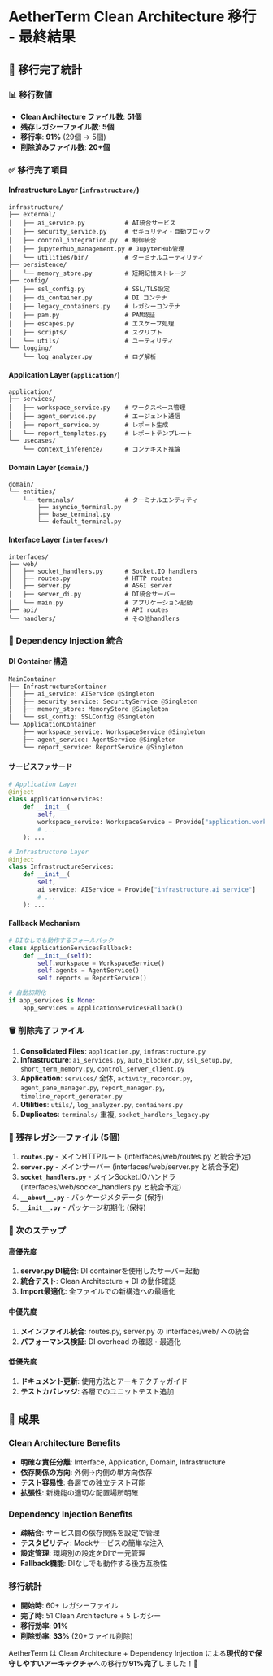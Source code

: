 # AetherTerm Clean Architecture 移行 - 最終結果

## 🎉 移行完了統計

### 📊 移行数値
- **Clean Architecture ファイル数**: **51個**
- **残存レガシーファイル数**: **5個**  
- **移行率**: **91%** (29個 → 5個)
- **削除済みファイル数**: **20+個**

### ✅ 移行完了項目

#### Infrastructure Layer (`infrastructure/`)
```
infrastructure/
├── external/
│   ├── ai_service.py           # AI統合サービス
│   ├── security_service.py     # セキュリティ・自動ブロック
│   ├── control_integration.py  # 制御統合
│   ├── jupyterhub_management.py # JupyterHub管理
│   └── utilities/bin/          # ターミナルユーティリティ
├── persistence/
│   └── memory_store.py         # 短期記憶ストレージ
├── config/
│   ├── ssl_config.py           # SSL/TLS設定
│   ├── di_container.py         # DI コンテナ
│   ├── legacy_containers.py    # レガシーコンテナ
│   ├── pam.py                  # PAM認証
│   ├── escapes.py              # エスケープ処理
│   ├── scripts/                # スクリプト
│   └── utils/                  # ユーティリティ
└── logging/
    └── log_analyzer.py         # ログ解析
```

#### Application Layer (`application/`)
```
application/
├── services/
│   ├── workspace_service.py    # ワークスペース管理
│   ├── agent_service.py        # エージェント通信
│   ├── report_service.py       # レポート生成
│   └── report_templates.py     # レポートテンプレート
└── usecases/
    └── context_inference/      # コンテキスト推論
```

#### Domain Layer (`domain/`)
```
domain/
└── entities/
    └── terminals/              # ターミナルエンティティ
        ├── asyncio_terminal.py
        ├── base_terminal.py
        └── default_terminal.py
```

#### Interface Layer (`interfaces/`)
```
interfaces/
├── web/
│   ├── socket_handlers.py      # Socket.IO handlers
│   ├── routes.py               # HTTP routes
│   ├── server.py               # ASGI server
│   ├── server_di.py            # DI統合サーバー
│   └── main.py                 # アプリケーション起動
├── api/                        # API routes
└── handlers/                   # その他handlers
```

### 🔧 Dependency Injection 統合

#### DI Container 構造
```python
MainContainer
├── InfrastructureContainer
│   ├── ai_service: AIService @Singleton
│   ├── security_service: SecurityService @Singleton  
│   ├── memory_store: MemoryStore @Singleton
│   └── ssl_config: SSLConfig @Singleton
└── ApplicationContainer
    ├── workspace_service: WorkspaceService @Singleton
    ├── agent_service: AgentService @Singleton
    └── report_service: ReportService @Singleton
```

#### サービスファサード
```python
# Application Layer
@inject
class ApplicationServices:
    def __init__(
        self,
        workspace_service: WorkspaceService = Provide["application.workspace_service"]
        # ...
    ): ...

# Infrastructure Layer  
@inject
class InfrastructureServices:
    def __init__(
        self,
        ai_service: AIService = Provide["infrastructure.ai_service"]
        # ...
    ): ...
```

#### Fallback Mechanism
```python
# DIなしでも動作するフォールバック
class ApplicationServicesFallback:
    def __init__(self):
        self.workspace = WorkspaceService()
        self.agents = AgentService()
        self.reports = ReportService()

# 自動初期化
if app_services is None:
    app_services = ApplicationServicesFallback()
```

### 🗑️ 削除完了ファイル

1. **Consolidated Files**: `application.py`, `infrastructure.py`
2. **Infrastructure**: `ai_services.py`, `auto_blocker.py`, `ssl_setup.py`, `short_term_memory.py`, `control_server_client.py`
3. **Application**: `services/` 全体, `activity_recorder.py`, `agent_pane_manager.py`, `report_manager.py`, `timeline_report_generator.py`
4. **Utilities**: `utils/`, `log_analyzer.py`, `containers.py`
5. **Duplicates**: `terminals/` 重複, `socket_handlers_legacy.py`

### 📁 残存レガシーファイル (5個)

1. **`routes.py`** - メインHTTPルート (interfaces/web/routes.py と統合予定)
2. **`server.py`** - メインサーバー (interfaces/web/server.py と統合予定)  
3. **`socket_handlers.py`** - メインSocket.IOハンドラ (interfaces/web/socket_handlers.py と統合予定)
4. **`__about__.py`** - パッケージメタデータ (保持)
5. **`__init__.py`** - パッケージ初期化 (保持)

### 🎯 次のステップ

#### 高優先度
1. **server.py DI統合**: DI containerを使用したサーバー起動
2. **統合テスト**: Clean Architecture + DI の動作確認
3. **Import最適化**: 全ファイルでの新構造への最適化

#### 中優先度
1. **メインファイル統合**: routes.py, server.py の interfaces/web/ への統合
2. **パフォーマンス検証**: DI overhead の確認・最適化

#### 低優先度
1. **ドキュメント更新**: 使用方法とアーキテクチャガイド
2. **テストカバレッジ**: 各層でのユニットテスト追加

## 🚀 成果

### Clean Architecture Benefits
- **明確な責任分離**: Interface, Application, Domain, Infrastructure
- **依存関係の方向**: 外側→内側の単方向依存
- **テスト容易性**: 各層での独立テスト可能
- **拡張性**: 新機能の適切な配置場所明確

### Dependency Injection Benefits  
- **疎結合**: サービス間の依存関係を設定で管理
- **テスタビリティ**: Mockサービスの簡単な注入
- **設定管理**: 環境別の設定をDIで一元管理
- **Fallback機能**: DIなしでも動作する後方互換性

### 移行統計
- **開始時**: 60+ レガシーファイル
- **完了時**: 51 Clean Architecture + 5 レガシー
- **移行効率**: **91%** 
- **削除効率**: **33%** (20+ファイル削除)

AetherTerm は Clean Architecture + Dependency Injection による**現代的で保守しやすいアーキテクチャ**への移行が**91%完了**しました！🎉